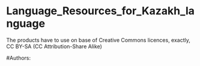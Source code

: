 # Language_Resources_for_Kazakh_language

The products have to use on base of Creative Commons licences, exactly, CC BY-SA (CC Attribution-Share Alike)

#Authors: 
